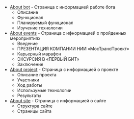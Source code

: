 - [About bot](https://github.com/Yakyg/project_practice/tree/main/docs/) - Страница с информацией работе бота
  - Описание
  - Функционал
  - Планируемый функционал
  - Изучение технологии
- [About events](https://github.com/Mark-Lender-241-3211/Practice_2025/blob/main/docs/About%20events.md) - Страница с ифнормацией о пройденных мероприятиях
  - Введение
  - ПРЕЗЕНТАЦИЯ КОМПАНИИ НИИ «МосТрансПроект»
  - Карьерный марафон
  - ЭКСУРСИЯ В «ПЕРВЫЙ БИТ»
  - Заключение
- [About project](https://github.com/Mark-Lender-241-3211/Practice_2025/blob/main/docs/About%20project.md) - Страница с информацией о проекте
  - Описание проекта
  - Участники
  - Ход работы
  - Использумые технологии
  - Результаты
- [About site](https://github.com/Mark-Lender-241-3211/Practice_2025/blob/main/docs/About%20site.md) - Страница с информацией о сайте
  - Структура сайте
  - Страницы сайта 

